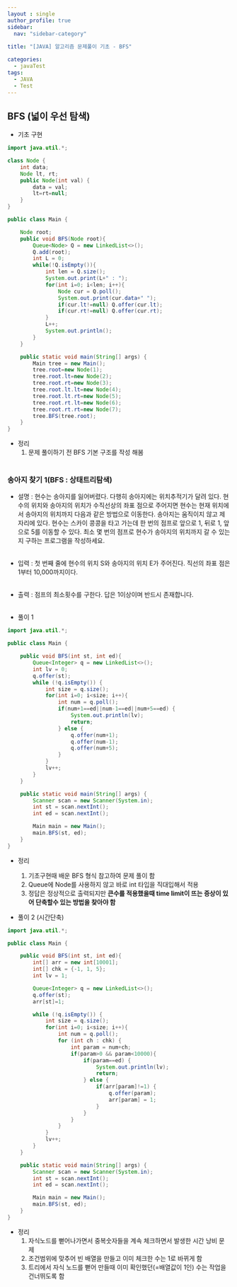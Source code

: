 ```yaml
---
layout : single
author_profile: true
sidebar: 
  nav: "sidebar-category"
  
title: "[JAVA] 알고리즘 문제풀이 기초 - BFS"

categories:
  - javaTest
tags:
  - JAVA
  - Test
---
```

	
## BFS (넓이 우선 탐색)

- 기초 구현<br>

``` java
import java.util.*;

class Node {
    int data;
    Node lt, rt;
    public Node(int val) {
        data = val;
        lt=rt=null;
    }
}

public class Main {

    Node root;
    public void BFS(Node root){
        Queue<Node> Q = new LinkedList<>();
        Q.add(root);
        int L = 0;
        while(!Q.isEmpty()){
            int len = Q.size();
            System.out.print(L+" : ");
            for(int i=0; i<len; i++){
                Node cur = Q.poll();
                System.out.print(cur.data+" ");
                if(cur.lt!=null) Q.offer(cur.lt);
                if(cur.rt!=null) Q.offer(cur.rt);
            }
            L++;
            System.out.println();
        }
    }

    public static void main(String[] args) {
        Main tree = new Main();
        tree.root=new Node(1);
        tree.root.lt=new Node(2);
        tree.root.rt=new Node(3);
        tree.root.lt.lt=new Node(4);
        tree.root.lt.rt=new Node(5);
        tree.root.rt.lt=new Node(6);
        tree.root.rt.rt=new Node(7);
        tree.BFS(tree.root);
    }
}
```

- 정리<br>
	1. 문제 풀이하기 전 BFS 기본 구조를 작성 해봄<br><br>

### 송아지 찾기 1(BFS : 상태트리탐색)

- 설명 : 현수는 송아지를 잃어버렸다. 다행히 송아지에는 위치추적기가 달려 있다. 현수의 위치와 송아지의 위치가 수직선상의 좌표 점으로 주어지면 현수는 현재 위치에서 송아지의 위치까지 다음과 같은 방법으로 이동한다. 송아지는 움직이지 않고 제자리에 있다. 현수는 스카이 콩콩을 타고 가는데 한 번의 점프로 앞으로 1, 뒤로 1, 앞으로 5를 이동할 수 있다. 최소 몇 번의 점프로 현수가 송아지의 위치까지 갈 수 있는지 구하는 프로그램을 작성하세요.<br><br>

- 입력 : 첫 번째 줄에 현수의 위치 S와 송아지의 위치 E가 주어진다. 직선의 좌표 점은 1부터 10,000까지이다.  <br><br>

- 출력 : 점프의 최소횟수를 구한다. 답은 1이상이며 반드시 존재합니다.<br><br>

- 풀이 1

```java
import java.util.*;

public class Main {

    public void BFS(int st, int ed){
        Queue<Integer> q = new LinkedList<>();
        int lv = 0;
        q.offer(st);
        while (!q.isEmpty()) {
            int size = q.size();
            for(int i=0; i<size; i++){
                int num = q.poll();
                if(num+1==ed||num-1==ed||num+5==ed) {
                    System.out.println(lv);
                    return;
                } else {
                    q.offer(num+1);
                    q.offer(num-1);
                    q.offer(num+5);
                }
            }
            lv++;
        }
    }

    public static void main(String[] args) {
        Scanner scan = new Scanner(System.in);
        int st = scan.nextInt();
        int ed = scan.nextInt();

        Main main = new Main();
        main.BFS(st, ed);
    }
}
```

- 정리<br>
	1. 기초구현때 배운 BFS 형식 참고하여 문제 풀이 함<br>
	2. Queue에 Node를 사용하지 않고 바로 int 타입을 직대입해서 적용<br>
	3. 정답은 정상적으로 출력되지만 **큰수를 적용했을때 time limit이 뜨는 증상이 있어 단축할수 있는 방법을 찾아야 함**<br>

- 풀이 2 (시간단축)
``` java
import java.util.*;

public class Main {

    public void BFS(int st, int ed){
        int[] arr = new int[10001];
        int[] chk = {-1, 1, 5};
        int lv = 1;

        Queue<Integer> q = new LinkedList<>();
        q.offer(st);
        arr[st]=1;

        while (!q.isEmpty()) {
            int size = q.size();
            for(int i=0; i<size; i++){
                int num = q.poll();
                for (int ch : chk) {
                    int param = num+ch;
                    if(param>0 && param<10000){
                        if(param==ed) {
                            System.out.println(lv);
                            return;
                        } else {
                            if(arr[param]!=1) {
                                q.offer(param);
                                arr[param] = 1;
                            }
                        }
                    }
                }
            }
            lv++;
        }
    }

    public static void main(String[] args) {
        Scanner scan = new Scanner(System.in);
        int st = scan.nextInt();
        int ed = scan.nextInt();

        Main main = new Main();
        main.BFS(st, ed);
    }
}
```

- 정리<br>
	1. 자식노드를 뻗어나가면서 중복숫자들을 계속 체크하면서 발생한 시간 낭비 문제<br>
	2. 조건범위에 맞추어 빈 배열을 만들고 이미 체크한 수는 1로 바뀌게 함<br>
	3. 트리에서 자식 노드를 뻗어 만들때 이미 확인했던(=배열값이 1인) 수는 작업을 건너뛰도록 함<br>
